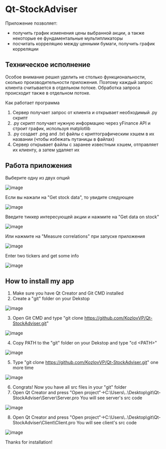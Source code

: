 # Qt-StockAdviser

Приложение позволяет:
* получить график изменения цены выбранной акции, а также некоторые ее фундаментальные мультипликаторы
* посчитать корреляцию между ценными бумаги, получить график корреляции

## Техническое исполнение
Особое внимание решил уделить не столько функциональности, сколько производительности приложения.
Поэтому каждый запрос клиента считывается в отдельном потоке. Обработка запроса происходит также в отдельном потоке.

Как работает программа
1) Сервер получает запрос от клиента и открывает необходимый .py скрипт
2) .py скрипт получает нужную информацию через yFinance API и строит график, используя matplotlib
3) .py создает .png and .txt файлы с криптографическим хэшем в их названии (чтобы избежать путаницы в файлах)
4) Сервер открывает файлы с заранее известным хэшем, отправляет их клиенту, а затем удаляет их

## Работа приложения
Выберите одну из двух опций

![image](https://github.com/KozlovVP/Qt-StockAdviser/assets/114473389/b718c0f2-0be7-4280-904c-12f3ce6bdaa8)

Если вы нажали на "Get stock data", то увидите следующее

![image](https://github.com/KozlovVP/Qt-StockAdviser/assets/114473389/47f25d99-b9d1-461f-8abe-6953cc5aa66b)

Введите тиккер интересующей акции и нажмите на "Get data on stock"

![image](https://github.com/KozlovVP/Qt-StockAdviser/assets/114473389/6053a446-326d-47fc-b80c-58619fc53104)

Или нажмите на "Measure correlations" при запуске приложения

![image](https://github.com/KozlovVP/Qt-StockAdviser/assets/114473389/585a1221-b952-4920-9aa4-1c45c1f029c7)

Enter two tickers and get some info

![image](https://github.com/KozlovVP/Qt-StockAdviser/assets/114473389/eb147c87-d62f-42ed-afaa-3543d9523873)


## How to install my app
1) Make sure you have Qt Creator and Git CMD installed
2) Create a "git" folder on your Dekstop

![image](https://github.com/KozlovVP/Qt-StockAdviser/assets/114473389/87a3f3a7-1cfc-4928-8dee-1938dad171d9)

3) Open Git CMD and type "git clone https://github.com/KozlovVP/Qt-StockAdviser.git"

![image](https://github.com/KozlovVP/Qt-StockAdviser/assets/114473389/5779ae5e-09a5-4528-a563-d57f0055265b)

4) Copy PATH to the "git" folder on your Dekstop and type "cd \<PATH\>"

![image](https://github.com/KozlovVP/Qt-StockAdviser/assets/114473389/a755c90b-c6a3-4f1a-bbfe-a447d1aa7696)

5) Type "git clone https://github.com/KozlovVP/Qt-StockAdviser.git" one more time

![image](https://github.com/KozlovVP/Qt-StockAdviser/assets/114473389/fc6700a4-0597-4dc5-b1fd-b7b8409c1289)

6) Congrats! Now you have all src files in your "git" folder
7) Open Qt Creator and press "Open project"->C:\Users\\..\Desktop\git\Qt-StockAdviser\Server\Server.pro You will see server's src code

![image](https://github.com/KozlovVP/Qt-StockAdviser/assets/114473389/1c06e383-0ee3-4094-8e61-67f8f526e1c5)

8) Open Qt Creator and press "Open project"->C:\Users\\..\Desktop\git\Qt-StockAdviser\Client\Client.pro You will see client's src code

![image](https://github.com/KozlovVP/Qt-StockAdviser/assets/114473389/794364a2-1a19-4a4f-9cf1-b892253f9b7f)

Thanks for installation!

